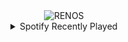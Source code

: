 <div align="center">
<picture>
    <source media="(prefers-color-scheme: dark)" srcset="https://i.ibb.co/86vyCg6/output-gif.gif">
    <source media="(prefers-color-scheme: light)" srcset="https://i.ibb.co/86vyCg6/output-gif.gif">
    <img alt="RENOS" src="https://i.ibb.co/86vyCg6/output-gif.gif">
</picture>
<details>
<summary>Spotify Recently Played</summary>
<img src="https://spotify-recently-played-readme.vercel.app/api?user=31d6d6zerc5ct6kck32na2ozsqf4&unique=1&width=400" alt="Spotify" />
</details>
</div>

<!-- Image deletion URL: https://ibb.co/cDfWBhD/6b49d73f68b792260bcb0f4e881fb231 -->